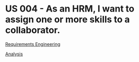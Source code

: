 # US 004 - As an HRM, I want to assign one or more skills to a collaborator.

[Requirements Engineering](01.requirements-engineering/Readme.md)

[Analysis](02.analysis/Readme.md)


